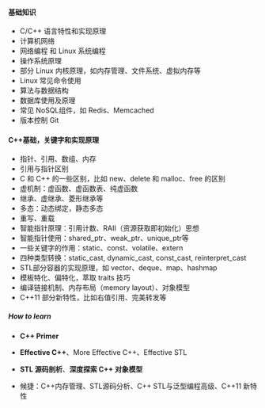 #### 基础知识

- C/C++ 语言特性和实现原理
-  计算机网络
-  网络编程 和 Linux 系统编程
-  操作系统原理
-  部分 Linux 内核原理，如内存管理、文件系统、虚拟内存等
-  Linux 常见命令使用
-  算法与数据结构
-  数据库使用及原理
-  常见 NoSQL组件，如 Redis、Memcached
-  版本控制 Git

#### C++基础，关键字和实现原理

- 指针、引用、数组、内存
-  引用与指针区别
-  C 和 C++ 的一些区别，比如 new、delete 和 malloc、free 的区别
-  虚机制：虚函数、虚函数表、纯虚函数
-  继承、虚继承、菱形继承等
-  多态：动态绑定，静态多态
-  重写、重载
-  智能指针原理：引用计数、RAII（资源获取即初始化）思想
-  智能指针使用：shared_ptr、weak_ptr、unique_ptr等
-  一些关键字的作用：static、const、volatile、extern
-  四种类型转换：static_cast, dynamic_cast, const_cast, reinterpret_cast
-  STL部分容器的实现原理，如 vector、deque、map、hashmap
-  模板特化、偏特化，萃取 traits 技巧
-  编译链接机制、内存布局（memory layout）、对象模型
-  C++11 部分新特性，比如右值引用、完美转发等

##### How to learn

- **C++ Primer**

- **Effective C++**、More Effective C++、Effective STL

- **STL 源码剖析**、**深度探索 C++ 对象模型**
- 候捷：C++内存管理、STL源码分析、C++ STL与泛型编程高级、C++11 新特性